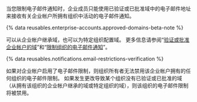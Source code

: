 当您限制电子邮件通知时，企业成员只能使用已验证或已批准域中的电子邮件地址来接收有关企业帐户所拥有组织中活动的电子邮件通知。

{% data reusables.enterprise-accounts.approved-domains-beta-note %}

可以从企业帐户继承域，也可以为特定组织配置域。 更多信息请参阅“[验证或批准企业帐户的域](/github/setting-up-and-managing-your-enterprise/verifying-or-approving-a-domain-for-your-enterprise-account)”和“[限制组织的电子邮件通知](/organizations/keeping-your-organization-secure/restricting-email-notifications-for-your-organization)”。

{% data reusables.notifications.email-restrictions-verification %}

如果对企业帐户启用了电子邮件限制，则组织所有者无法禁用该企业帐户拥有的任何组织的电子邮件限制。 如果发生更改导致某个组织没有已验证或已批准的域（从拥有该组织的企业帐户继承的域或特定组织的域），则该组织的电子邮件限制将被禁用。
